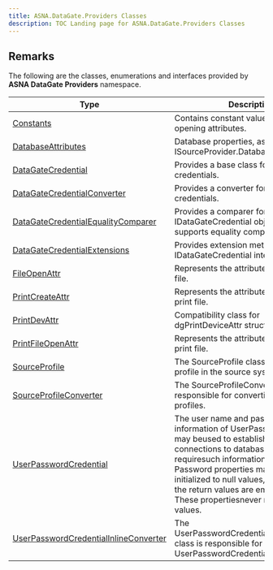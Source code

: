 ```yaml
---
title: ASNA.DataGate.Providers Classes
description: TOC Landing page for ASNA.DataGate.Providers Classes
---
```


## Remarks

The following are the classes, enumerations and interfaces provided by **ASNA DataGate Providers** namespace.


| Type | Description |
| --- | --- |
| [Constants](/reference/datagate/datagate-providers/constants.html) | Contains constant values related to file opening attributes. |
| [DatabaseAttributes](/reference/datagate/datagate-providers/database-attributes.html) | Database properties, as reported by ISourceProvider.DatabaseAttributes. |
| [DataGateCredential](/reference/datagate/datagate-providers/datagate-credential.html) | Provides a base class for DataGate credentials. |
| [DataGateCredentialConverter](/reference/datagate/datagate-providers/datagate-credential-converter.html) | Provides a converter for DataGate credentials. |
| [DataGateCredentialEqualityComparer](/reference/datagate/datagate-providers/datagate-credential-equality-comparer.html) | Provides a comparer for IDataGateCredential objects, which supports equality comparisons. |
| [DataGateCredentialExtensions](/reference/datagate/datagate-providers/datagate-credential-extensions.html) | Provides extension methods for the IDataGateCredential interface. |
| [FileOpenAttr](/reference/datagate/datagate-providers/file-open-attr.html) | Represents the attributes for opening a file. |
| [PrintCreateAttr](/reference/datagate/datagate-providers/print-create-attr.html) | Represents the attributes for creating a print file. |
| [PrintDevAttr](/reference/datagate/datagate-providers/print-dev-attr.html) | Compatibility class for dgPrintDeviceAttr structure. |
| [PrintFileOpenAttr](/reference/datagate/datagate-providers/print-file-open-attr.html) | Represents the attributes for opening a print file. |
| [SourceProfile](/reference/datagate/datagate-providers/source-profile.html) | The SourceProfile class represents a profile in the source system. |
| [SourceProfileConverter](/reference/datagate/datagate-providers/source-profile-converter.html) | The SourceProfileConverter class is responsible for converting source profiles. |
| [UserPasswordCredential](/reference/datagate/datagate-providers/user-password-credential.html) | The user name and password information of UserPasswordCredential may beused to establish authenticated connections to databases that requiresuch information.User and Password properties may be set or initialized to null values,in which case the return values are empty values.  These propertiesnever return null values. |
| [UserPasswordCredentialInlineConverter](/reference/datagate/datagate-providers/user-password-credential-inline-converter.html) | The UserPasswordCredentialInlineConverter class is responsible for converting UserPasswordCredential objects. |
